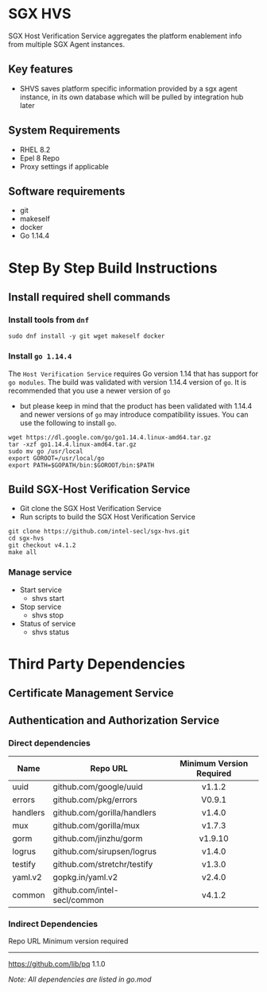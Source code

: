 SGX HVS
=======

SGX Host Verification Service aggregates the platform enablement info from multiple SGX Agent instances.

Key features
------------

-   SHVS saves platform specific information provided by a sgx agent instance, in its own database which will be pulled by integration hub later

System Requirements
-------------------

-   RHEL 8.2
-   Epel 8 Repo
-   Proxy settings if applicable

Software requirements
---------------------

-   git
-   makeself
-   docker
-   Go 1.14.4

Step By Step Build Instructions
===============================

Install required shell commands
-------------------------------

### Install tools from `dnf`

``` {.shell}
sudo dnf install -y git wget makeself docker
```

### Install `go 1.14.4`

The `Host Verification Service` requires Go version 1.14 that has
support for `go modules`. The build was validated with version 1.14.4
version of `go`. It is recommended that you use a newer version of `go`
- but please keep in mind that the product has been validated with
1.14.4 and newer versions of `go` may introduce compatibility issues.
You can use the following to install `go`.

``` {.shell}
wget https://dl.google.com/go/go1.14.4.linux-amd64.tar.gz
tar -xzf go1.14.4.linux-amd64.tar.gz
sudo mv go /usr/local
export GOROOT=/usr/local/go
export PATH=$GOPATH/bin:$GOROOT/bin:$PATH
```

Build SGX-Host Verification Service
-----------------------------------

-   Git clone the SGX Host Verification Service
-   Run scripts to build the SGX Host Verification Service

``` {.shell}
git clone https://github.com/intel-secl/sgx-hvs.git
cd sgx-hvs
git checkout v4.1.2
make all
```

### Manage service

-   Start service
    -   shvs start
-   Stop service
    -   shvs stop
-   Status of service
    -   shvs status

Third Party Dependencies
========================

Certificate Management Service
------------------------------

Authentication and Authorization Service
----------------------------------------

### Direct dependencies

|  Name       | Repo URL                      | Minimum Version Required |
|  ---------- | ----------------------------- |:------------------------:|
|  uuid       | github.com/google/uuid        |          v1.1.2          |
|  errors     | github.com/pkg/errors         |          V0.9.1          |
|  handlers   | github.com/gorilla/handlers   |          v1.4.0          |
|  mux        | github.com/gorilla/mux        |          v1.7.3          |
|  gorm       | github.com/jinzhu/gorm        |         v1.9.10          |
|  logrus     | github.com/sirupsen/logrus    |          v1.4.0          |
|  testify    | github.com/stretchr/testify   |          v1.3.0          |
|  yaml.v2    | gopkg.in/yaml.v2              |          v2.4.0          |
|  common     | github.com/intel-secl/common  |          v4.1.2          |

### Indirect Dependencies

  Repo URL                     Minimum version required
  --------------------------- --------------------------
  https://github.com/lib/pq             1.1.0

*Note: All dependencies are listed in go.mod*
